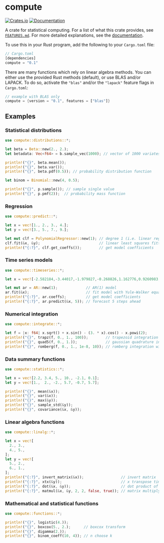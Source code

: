 # compute

<!-- [![Build Status](https://travis-ci.org/al-jshen/compute.svg?branch=master)](https://travis-ci.org/al-jshen/compute) -->

[![Crates.io](https://img.shields.io/crates/v/compute)](https://crates.io/crates/compute)
[![Documentation](https://docs.rs/compute/badge.svg)](https://docs.rs/compute)

A crate for statistical computing. For a list of what this crate provides, see [`FEATURES.md`](FEATURES.md). For more detailed explanations, see the [documentation](https://docs.rs/compute).

To use this in your Rust program, add the following to your `Cargo.toml` file:

```rust
// Cargo.toml
[dependencies]
compute = "0.1"
```

There are many functions which rely on linear algebra methods. You can either use the provided Rust methods (default), or use BLAS and/or LAPACK. To do so, activate the `"blas"` and/or the `"lapack"` feature flags in `Cargo.toml`:

```rust
// example with BLAS only
compute = {version = "0.1", features = ["blas"]}
```

## Examples

### Statistical distributions
```rust
use compute::distributions::*;

let beta = Beta::new(2., 2.); 
let betadata: Vec<f64> = b.sample_vec(1000); // vector of 1000 variates

println!("{}", beta.mean());
println!("{}", beta.var());
println!("{}", beta.pdf(0.5)); // probability distribution function

let binom = Binomial::new(4, 0.5);

println!("{}", p.sample()); // sample single value
println!("{}", p.pmf(2));  // probability mass function
```

### Regression
```rust
use compute::predict::*;

let x = vec![1., 2., 3., 4.];
let y = vec![3., 5., 7., 9.];

let mut clf = PolynomialRegressor::new(1); // degree 1 (i.e. linear regressor)
clf.fit(&x, &y);                           // linear least squares fitting
println!("{:?}", clf.get_coeffs());        // get model coefficients
```

### Time series models
```rust
use compute::timeseries::*;

let x = vec![-2.582184,-3.44017,-1.979827,-0.268826,1.162776,0.9260983,-1.075229,0.7232999,0.9659502,0.2425384];

let mut ar = AR::new(1);             // AR(1) model
ar.fit(&x);                          // fit model with Yule-Walker equations
println!("{:?}", ar.coeffs);         // get model coefficients
println!("{:?}", ar.predict(&x, 5)); // forecast 5 steps ahead
```

### Numerical integration
```rust
use compute::integrate::*;

let f = |x: f64| x.sqrt() + x.sin() - (3. * x).cos() - x.powi(2);
println!("{}", trapz(f, 0., 1., 100));        // trapezoid integration with 100 segments
println!("{}", quad5(f, 0., 1.));             // gaussian quadrature integration
println!("{}", romberg(f, 0., 1., 1e-8, 10)); // romberg integration with tolerance and max steps
```

### Data summary functions
```rust
use compute::statistics::*;

let x = vec![2.2, 3.4, 5., 10., -2.1, 0.1];
let y = vec![1.,  2., -2., 5.7, -0.7, 5.7];

println!("{}", mean(&x));
println!("{}", var(&x));
println!("{}", max(&y));
println!("{}", sample_std(&y));
println!("{}", covariance(&x, &y));
```

### Linear algebra functions
```rust
use compute::linalg::*;

let x = vec![
  2., 3.,
  4., 5.,
];
let y = vec![
  5., 2.,
  6., 1.,
];
println!("{:?}", invert_matrix(&x));                 // invert matrix
println!("{:?}", xtx(&y));                           // x transpose times x
println!("{:?}", dot(&x, &y));                       // dot product of x and y (two vectors)
println!("{:?}", matmul(&x, &y, 2, 2, false, true)); // matrix multiply, transposing y
```

### Mathematical and statistical functions
```rust
use compute::functions::*;

println!("{}", logistic(4.));
println!("{}", boxcox(5., 2.);      // boxcox transform
println!("{}", digamma(2.));
println!("{}", binom_coeff(10, 4)); // n choose k
```
